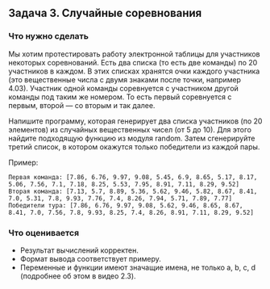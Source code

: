 ## Задача 3. Случайные соревнования
### Что нужно сделать
Мы хотим протестировать работу электронной таблицы для участников некоторых соревнований. 
Есть два списка (то есть две команды) по 20 участников в каждом. 
В этих списках хранятся очки каждого участника (это вещественные числа с двумя знаками после точки, например 4.03). 
Участник одной команды соревнуется с участником другой команды под таким же номером. 
То есть первый соревнуется с первым, второй — со вторым и так далее.

Напишите программу, которая генерирует два списка участников (по 20 элементов) из случайных вещественных чисел (от 5 до 10). 
Для этого найдите подходящую функцию из модуля random. Затем сгенерируйте третий список, в котором окажутся только победители из каждой пары.

Пример:

```
Первая команда: [7.86, 6.76, 9.97, 9.08, 5.45, 6.9, 8.65, 5.17, 8.17, 5.06, 7.56, 7.1, 7.18, 8.25, 5.53, 7.95, 8.91, 7.11, 8.29, 9.52]
Вторая команда: [7.13, 5.7, 8.89, 5.36, 5.62, 9.46, 5.82, 8.67, 8.41, 7.0, 5.31, 7.8, 9.93, 7.76, 7.4, 8.26, 7.94, 5.71, 7.89, 7.77]
Победители тура: [7.86, 6.76, 9.97, 9.08, 5.62, 9.46, 8.65, 8.67, 8.41, 7.0, 7.56, 7.8, 9.93, 8.25, 7.4, 8.26, 8.91, 7.11, 8.29, 9.52]
```
### Что оценивается
- Результат вычислений корректен.
- Формат вывода соответствует примеру.
- Переменные и функции имеют значащие имена, не только a, b, c, d (подробнее об этом в видео 2.3).

